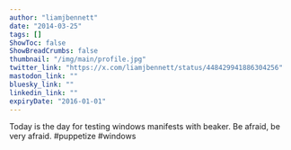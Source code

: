 ```yaml
---
author: "liamjbennett"
date: "2014-03-25"
tags: []
ShowToc: false
ShowBreadCrumbs: false
thumbnail: "/img/main/profile.jpg"
twitter_link: "https://x.com/liamjbennett/status/448429941886304256"
mastodon_link: ""
bluesky_link: ""
linkedin_link: ""
expiryDate: "2016-01-01"
---
```


Today is the day for testing windows manifests with beaker. Be afraid, be very afraid. #puppetize #windows

